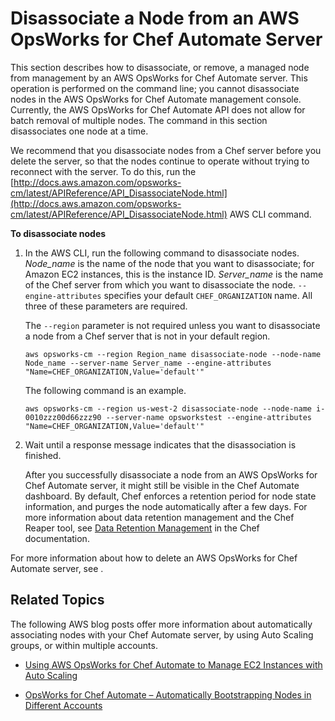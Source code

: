 # Disassociate a Node from an AWS OpsWorks for Chef Automate Server<a name="opscm-disassociate-node"></a>

This section describes how to disassociate, or remove, a managed node from management by an AWS OpsWorks for Chef Automate server\. This operation is performed on the command line; you cannot disassociate nodes in the AWS OpsWorks for Chef Automate management console\. Currently, the AWS OpsWorks for Chef Automate API does not allow for batch removal of multiple nodes\. The command in this section disassociates one node at a time\.

We recommend that you disassociate nodes from a Chef server before you delete the server, so that the nodes continue to operate without trying to reconnect with the server\. To do this, run the [http://docs.aws.amazon.com/opsworks-cm/latest/APIReference/API_DisassociateNode.html](http://docs.aws.amazon.com/opsworks-cm/latest/APIReference/API_DisassociateNode.html) AWS CLI command\.

**To disassociate nodes**

1. In the AWS CLI, run the following command to disassociate nodes\. *Node\_name* is the name of the node that you want to disassociate; for Amazon EC2 instances, this is the instance ID\. *Server\_name* is the name of the Chef server from which you want to disassociate the node\. `--engine-attributes` specifies your default `CHEF_ORGANIZATION` name\. All three of these parameters are required\.

   The `--region` parameter is not required unless you want to disassociate a node from a Chef server that is not in your default region\.

   ```
   aws opsworks-cm --region Region_name disassociate-node --node-name Node_name --server-name Server_name --engine-attributes "Name=CHEF_ORGANIZATION,Value='default'"
   ```

   The following command is an example\.

   ```
   aws opsworks-cm --region us-west-2 disassociate-node --node-name i-0010zzz00d66zzz90 --server-name opsworkstest --engine-attributes "Name=CHEF_ORGANIZATION,Value='default'"
   ```

1. Wait until a response message indicates that the disassociation is finished\.

   After you successfully disassociate a node from an AWS OpsWorks for Chef Automate server, it might still be visible in the Chef Automate dashboard\. By default, Chef enforces a retention period for node state information, and purges the node automatically after a few days\. For more information about data retention management and the Chef Reaper tool, see [Data Retention Management](https://docs.chef.io/data_retention_chef_automate.html) in the Chef documentation\.

For more information about how to delete an AWS OpsWorks for Chef Automate server, see \.

## Related Topics<a name="opscm-disassoc-related"></a>

The following AWS blog posts offer more information about automatically associating nodes with your Chef Automate server, by using Auto Scaling groups, or within multiple accounts\.

+ [Using AWS OpsWorks for Chef Automate to Manage EC2 Instances with Auto Scaling](https://aws.amazon.com/blogs/mt/using-aws-opsworks-for-chef-automate-to-manage-ec2-instances-with-auto-scaling/)

+ [OpsWorks for Chef Automate – Automatically Bootstrapping Nodes in Different Accounts](https://aws.amazon.com/blogs/mt/opsworks-for-chef-automate-automatically-bootstrapping-nodes-in-different-accounts/)